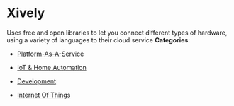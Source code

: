 # Xively


Uses free and open libraries to let you connect different types of hardware, using a variety of languages to their cloud service
**Categories**:

- [Platform-As-A-Service](https://github/awesome-apis/awesome-apis#platform-as-a-service)

- [IoT & Home Automation](https://github/awesome-apis/awesome-apis#iot-and-home-automation)

- [Development](https://github/awesome-apis/awesome-apis#development)

- [Internet Of Things](https://github/awesome-apis/awesome-apis#internet-of-things)



